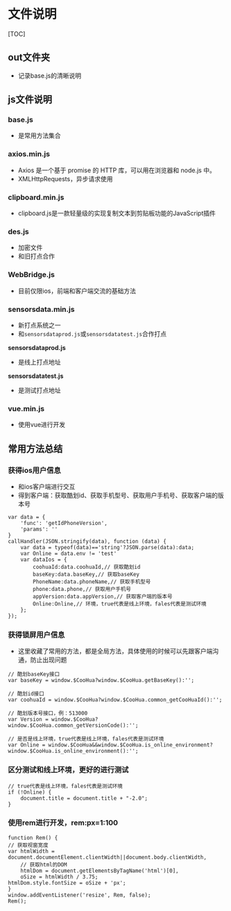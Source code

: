 # 文件说明

[TOC]

## out文件夹

* 记录base.js的清晰说明

## js文件说明

### base.js

* 是常用方法集合

### axios.min.js

* Axios 是一个基于 promise 的 HTTP 库，可以用在浏览器和 node.js 中。
* XMLHttpRequests，异步请求使用

### clipboard.min.js

* clipboard.js是一款轻量级的实现复制文本到剪贴板功能的JavaScript插件

### des.js

* 加密文件
* 和旧打点合作

### WebBridge.js

* 目前仅限ios，前端和客户端交流的基础方法

### sensorsdata.min.js

* 新打点系统之一
* 和`sensorsdataprod.js`或`sensorsdatatest.js`合作打点

**sensorsdataprod.js**

* 是线上打点地址

**sensorsdatatest.js**

* 是测试打点地址

### vue.min.js

* 使用vue进行开发

## 常用方法总结

### 获得ios用户信息

* 和ios客户端进行交互
* 得到客户端：获取酷划id、获取手机型号、获取用户手机号、获取客户端的版本号

```
var data = {
    'func': 'getIdPhoneVersion',
    'params': ''
}
callHandler(JSON.stringify(data), function (data) {
    var data = typeof(data)=='string'?JSON.parse(data):data;
    var Online = data.env != 'test'
    var dataIos = {
        coohuaId:data.coohuaId,// 获取酷划id
        baseKey:data.baseKey,// 获取baseKey
        PhoneName:data.phoneName,// 获取手机型号
        phone:data.phone,// 获取用户手机号
        appVersion:data.appVersion,// 获取客户端的版本号
        Online:Online,// 环境，true代表是线上环境，fales代表是测试环境
    };
});
```

### 获得锁屏用户信息

* 这里收藏了常用的方法，都是全局方法，具体使用的时候可以先跟客户端沟通，防止出现问题

```
// 酷划baseKey接口
var baseKey = window.$CooHua?window.$CooHua.getBaseKey():'';

// 酷划id接口
var coohuaId = window.$CooHua?window.$CooHua.common_getCooHuaId():'';

// 酷划版本号接口，例：513000
var Version = window.$CooHua?window.$CooHua.common_getVersionCode():'';

// 是否是线上环境，true代表是线上环境，fales代表是测试环境
var Online = window.$CooHua&&window.$CooHua.is_online_environment?window.$CooHua.is_online_environment():'';

```

### 区分测试和线上环境，更好的进行测试

```
// true代表是线上环境，fales代表是测试环境
if (!Online) {
    document.title = document.title + "-2.0";
}
```

### 使用rem进行开发，rem:px=1:100

```
function Rem() {
// 获取视窗宽度
var htmlWidth = document.documentElement.clientWidth||document.body.clientWidth,
	// 获取html的DOM
	htmlDom = document.getElementsByTagName('html')[0],
    oSize = htmlWidth / 3.75;
htmlDom.style.fontSize = oSize + 'px';
}
window.addEventListener('resize', Rem, false);
Rem();
```

